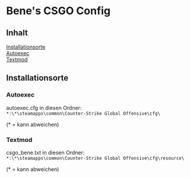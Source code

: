 # Bene's CSGO Config

## Inhalt
[Installationsorte](https://github.com/Bene-GG/bene-cfg#installationsorte)  
[Autoexec](https://github.com/Bene-GG/bene-cfg#Autoexec)  
[Textmod](https://github.com/Bene-GG/bene-cfg#Textmod)

## Installationsorte
### Autoexec
  
autoexec.cfg in diesen Ordner:  
  `*:\*\steamapps\common\Counter-Strike Global Offensive\cfg\`
  
(* = kann abweichen)
### Textmod

csgo_bene.txt in diesen Ordner:  
  `*:\*\steamapps\common\Counter-Strike Global Offensive\cfg\resource\`
  
(* = kann abweichen)

